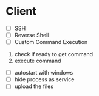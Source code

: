 # Client

- [ ] SSH
- [ ] Reverse Shell
- [ ] Custom Command Execution
1. check if ready to get command
2. execute command
- [ ] autostart with windows
- [ ] hide process as service
- [ ] upload the files
